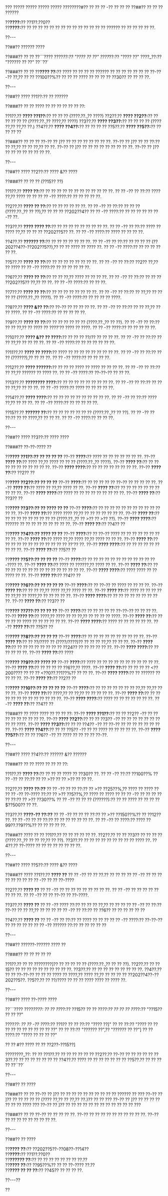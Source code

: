 ??? ????? ????? ????? ????? ????????#?? ?? ?? ?? -?? ?? ?? ??
??##?? ?? ?? ?? ??????

??**????:**?? ??1??.??0??  
??**????:**?? ?? ?? ?? ?? ?? ?? ?? ?? ?? ?? ?? ?? ?? ?? ?????? ?? ?? ?? ?? ?? ??.

??---

??##?? ?????? ????

??###?? ?? ??
??```????
????_??:?? "???? ?? ??"
????_??:?? "???? ??"
????_??:?? "?????? ?? ??"
??``??`

??###?? ?? ??
??**???? ??:**?? ???? ?? ?? ?? ?? ?????? ?? ?? ?? ?? ?? ?? ?? ??-??-?? ??,?? ?? ?? ??100??%?? ?? ?? ?? ???? ?? ?? ?? ?? ??30?? ?? ?? ?? ??.

??---

??##?? ???? ??1??:?? ?? ??????

??###?? ?? ??
???? ?? ?? ?? ?? ?? ?? ??:

??1??.?? **???? ??1??:**?? ?? ?? ?? (????.??.,?? ????)
??2??.?? **???? ??2??:**?? ?? ?? ?? ?? ?? (????.??.,?? ????,?? ????)
??3??.?? **???? ??3??:**?? ?? ?? ?? ?? (???? ??,?? ??,?? ??.)
??4??.?? **???? ??4??:**?? ?? ?? ?? ??
??5??.?? **???? ??5??:**?? ?? ?? ?? ??

??###?? ?? ?? ??
??-?? ?? ]?? ?? ?? ?? ?? ?? ?? ?? ??.
??-?? ?? ]?? ?? ?? ??:?? ?? ??,?? ?? ?? ??,?? ?? ??.
??-?? ?? ]?? ?? ?? ?? ?? ?? ?? ?? ?? ??.
??-?? ?? ]?? ?? ?? ?? ?? ?? ?? ?? ??.

??---

??##?? ???? ??2??:?? ???? &?? ????

??###?? ?? ?? ?? (??15?? ??)

??1??.?? **???? ??:**?? ?? ?? ?? ?? ?? ?? ?? ?? ?? ?? ?? ??.
??  ?? -?? ?? ??:?? ???? ??,?? ???? ?? ??
??  ?? -?? ????:?? ?? ?? ?? ?? ??.

??2??.?? **???? ?? ??:**?? ?? ?? ?? ?? ?? ??.
??  ?? -?? ?? ??:?? ?? ?? ?? (????.??.,?? ?? ??),?? ?? ?? ?? ??202??4??
??  ?? -?? ????:?? ?? ?? ?? ?? ?? ??-?? ??.

??3??.?? **???? ???? ??:**?? ?? ?? ?? ?? ?? ?? ?? ?? ??.
??  ?? -?? ?? ??:?? ???? ?? ???? ??,?? ?? ?? ?? ??202??5?? ??.
??  ?? -?? ????:?? ???? ?? ?? ?? ??.

??4??.?? **?????? ??:**?? ?? ?? ?? ?? ?? ?? ??.
??  ?? -?? ?? ??:?? ?? ?? ?? ?? (??202??4??-??202??5??),?? ?? ?? ???? ?? ???? ??.
??  ?? -?? ????:?? ?? ?? ?? ?? ?? ??.

??5??.?? **???? ?? ??:**?? ?? ?? ?? ?? ?? ?? ?? ??.
??  ?? -?? ?? ??:?? ??2?? ??,?? ?? ????
??  ?? -?? ????:?? ?? ?? ?? ?? ?? ??.

??6??.?? **???? ?? ??:**?? ?? ?? ??,?? ???? ?? ?? ?? ??.
??  ?? -?? ?? ??:?? ?? ?? ?? ??202??5?? ??,?? ?? ??.
??  ?? -?? ????:?? ?? ?? ??.

??7??.?? **???? ?? ??:**?? ?? ?? ?? ?? ?? ?? ?? ??.
??  ?? -?? ?? ??:?? ?? ??,?? ?? ?? ?? ?? (????.??.,?? ????).
??  ?? -?? ????:?? ?? ?? ?? ?? ????.

??8??.?? **???? &?? ??:**?? ??-?? ?? ?? ?? ?? ??.
??  ?? -?? ?? ??:?? ?? ?? ??,?? ?? ?? ????.
??  ?? -?? ????:?? ?? ?? ?? ?? ??.

??9??.?? **???? ?? ??:**?? ?? ?? ?? ?? ?? ?? (????.??.,?? ?? ??).
??  ?? -?? ?? ??:?? ?? ?? ??,?? ?? ???? ?? ????'?? ???? ?? ????.
??  ?? -?? ????:?? ?? ?? ?? ?? ??.

??10??.?? **???? &?? ?? ????:**?? ?? ?? ?? ??/?? ?? ?? ?? ??.
??   ?? -?? ?? ??:?? ?? ?? ??,?? ?? ?? ?? ??.
??   ?? -?? ????:?? ?? ?? ?? ?? ?? ??.

??11??.?? **???? ?? ????:**?? ???? ?? ?? ?? ?? ?? ?? ?? ?? ??.
??   ?? -?? ?? ??:?? ?? ?? (??????),?? ?? ?? ??.
??   ?? -?? ????:?? ?? ?? ?? ??.

??12??.?? **???? ??????:**?? ?? ?? ?? ???? ?? ???? ?? ?? ?? ??.
??   ?? -?? ?? ??:?? ?? ??,?? ?????? ?? ???? ??.
??   ?? -?? ????:?? ??-??-?? ?? ?? ??.

??13??.?? **???????? ????:**?? ?? ?? ?? ?? ?? ?? ?? ?? ??.
??   ?? -?? ?? ??:?? ?? ?? ?? ??,?? ?? ?? ??.
??   ?? -?? ????:?? ???? ?? ?? ?? ?? ??.

??14??.?? **???? ????:**?? ?? ?? ?? ?? ?? ?? ?? ?? ?? ??.
??   ?? -?? ?? ??:?? ???? ??,?? ?? ?? ??.
??   ?? -?? ????:?? ?? ?? ?? ?? ??.

??15??.?? **?????? ??:**?? ?? ?? ?? ?? ?? ?? ?? (????.??.,?? ?? ??).
??   ?? -?? ?? ??:?? ?? ?? ????,?? ?? ?? ??.
??   ?? -?? ????:?? ?? ?? ??.

??---

??##?? ???? ??3??:?? ???? ????

??###?? ??-??-???? ??

??**???? ??1??:?? ?? ?? ?? ??**
??-?? **????:**?? ???? ?? ?? ?? ?? ?? ?? ??.
??-?? **???? ??:**?? ???? ??,?? ???? ?? ?? ?? (????.??.,?? ????).
??-?? **???? ??:**?? ?? ?? ?? ?? ?? ?? ?? ?? ?? ??.
??-?? **???? ????:**?? ?? ?? ?? ?? ?? ?? ?? ??.
??-?? **???? ??:**?? ??2?? ??

??**???? ??2??:?? ?? ?? ??**
??-?? **????:**?? ?? ?? ?? ?? ?? ??-?? ?? ?? ?? ?? ??.
??-?? **???? ??:**?? ???? ?? ??,?? ???? ?? ??.
??-?? **???? ??:**?? ?? ?? ?? ?? ?? ?? ?? ?? ?? ??.
??-?? **???? ????:**?? ???? ?? ?? ?? ?? ?? ?? ?? ?? ??.
??-?? **???? ??:**?? ??3?? ??

??**???? ??3??:?? ?? ???? ?? ??**
??-?? **????:**?? ?? ?? ?? ?? ?? ?? ?? ?? ?? ?? ?? ?? ??.
??-?? **???? ??:**?? ???? ???? ??,?? ?? ?? ?? ?? ?? ?? ??.
??-?? **???? ??:**?? ?? ?? ?? ?? ?? ?? ?? ?? ?? (????.??.,?? ?? >?? ?? >?? ??).
??-?? **???? ????:**?? ?????? ?? ?? ?? ?? ?? ?? ?? ?? ??.
??-?? **???? ??:**?? ??4?? ??

??**???? ??4??:?? ???? ?? ??**
??-?? **????:**?? ?? ??-?? ???? ?? ?? ?? ?? ?? ?? ?? ?? ??.
??-?? **???? ??:**?? ???? ??,?? ???? ??,?? ???? ?? ?? ??.
??-?? **???? ??:**?? ?? ?? ?? ?? ?? ?? ?? ?? ?? ?? ?? ??'?? ??.
??-?? **???? ????:**?? ?? ?? ?? ?? ?? ?? ?? ?? ??.
??-?? **???? ??:**?? ??5?? ??

??**???? ??5??:?? ?? ?? ??**
??-?? **????:**?? ?? ?? ?? ?? ?? ?? ?? ?? ?? ?? ?? ??-???? ??.
??-?? **???? ??:**?? ???? ?? ??????,?? ???? ?? ??.
??-?? **???? ??:**?? ?? ?? ?? ?? ?? ?? ?? ?? ?? ?? ?? ?? ?? ?? ??.
??-?? **???? ????:**?? ???? ???? ?? ?? ???? ?? ??.
??-?? **???? ??:**?? ??4?? ??

??**???? ??6??:?? ?? ?? ?? ??**
??-?? **????:**?? ?? ??-?? ?? ???? ?? ?? ?? ??.
??-?? **???? ??:**?? ?? ?? ??,?? ???? ??,?? ???? ?? ??.
??-?? **???? ??:**?? ???? ?? ?? ?? ?? ?? ??,?? ?? ????,?? ?? ?? ?? ?? ??.
??-?? **???? ????:**?? ?? ?? ?? ?? ?? ?? ?? ?? ??.
??-?? **???? ??:**?? ??3?? ??

??**???? ??7??:?? ?? ?? ??**
??-?? **????:**?? ?? ?? ?? ?? ?? ??-??-?? ?? ?? ?? ??.
??-?? **???? ??:**?? ????,?? ???? ?? ?? ??,?? ?? ?? ?? ?? ????.
??-?? **???? ??:**?? ?? ?? ?? ?? ???? ?? ?? ?? ?? ?? ??.
??-?? **???? ????:**?? ???? ?? ?? ?? ?? ?? ??.
??-?? **???? ??:**?? ??5?? ??

??**???? ??8??:?? ?? ?? ??**
??-?? **????:**?? ?? ?? ?? ?? ?? ?? ?? ?? ?? ??.
??-?? **???? ??:**?? ?? ??/???? ?? (????/????)?? ?? ?? ?? ??,?? ?? ?? ??.
??-?? **???? ??:**?? ?? ?? ?? ?? ?? ?? ?? ?? ??24?? ?? ?? ?? ?? ?? ??.
??-?? **???? ????:**?? ?? ?? ?? ?? ??.
??-?? **???? ??:**?? ????

??**???? ??9??:?? ???? ??**
??-?? **????:**?? ???? ?? ?? ?? ?? ?? ?? ?? ?? ?? ?? ??.
??-?? **???? ??:**?? ?? ?? ?? ?? ??6??,?? ????.
??-?? **???? ??:**?? ?? ?? ?? ?? <??200???? ?? ?? ?? <??0??.??1??%?? ?? ?? ??.
??-?? **???? ????:**?? ?? ?????? ?? ?? ?? ??.
??-?? **???? ??:**?? ??2?? ??

??**???? ??10??:?? ?? ?? ?? ??**
??-?? **????:**?? ?? ?? ?? ?? ?? ?? ?? ??,?? ??,?? ?? ?? ??.
??-?? **???? ??:**?? ????,?? ?? ??,?? ?? ?? ?? ?? ??.
??-?? **???? ??:**?? ?? ?? ?? ?? ?? ?? ?? ?? ?? ?? ?? ??.
??-?? **???? ????:**?? ???? ?? ?? ?? ?? ?? ?? ??.
??-?? **???? ??:**?? ??4?? ??

??###?? ?? ????
???? ?? ?? ?? ??:
??-?? **???? ??1??:**?? ?? ?? ??2?? -?? ?? ?? ?? ?? ?? ?? ?? ?? ??.
??-?? **???? ??2??:**?? ?? ?? ??3?? -?? ?? ?? ?? ?? ?? ?? ?? ?? ?? ????.
??-?? **???? ??3??:**?? ?? ?? ??4?? -?? ?? ??-?? ?? ?? ?? ?? ?? ?? ?? ??.
??-?? **???? ??4??:**?? ?? ?? ??5?? -?? ?? ?? ???? ?? ?? ?? ?? ??.
??-?? **???? ??5??:**?? ?? ?? ??6?? -?? ?? ???? ?? ?? ?? ?? ??-??.

??---

??##?? ???? ??4??:?? ?????? &?? ??????

??###?? ?? ??
???? ?? ?? ?? ??:

??1??.?? **???? ??:**?? ?? ?? ?? ???? ?? ??30?? ??.
??  ?? -?? ??:?? ??100??%
??  ?? -?? ?? ??:?? ?? ?? >?? ?? ?? >?? ?? ?? ??.

??2??.?? **???? ??:??**
??  ?? -?? ?? ?? ??:?? ?? >?? ??25??%,?? ???? ?? ???? ??
??  ?? -?? ??-???? ??:?? ?? >?? ??5??%,?? ???? ?? ???? ??
??  ?? -?? ?? ?? ?? ?? ?? ??:?? ?? >?? ??30??%
??  ?? -?? ?? ?? ?? (??????):?? ?? ?? ???? ?? ?? ?? ?? $??500?? ?? ??.

??3??.?? **????-?? ??:??**
??  ?? -?? ?? ?? ?? ??:?? ?? >?? ??150??%?? ?? ??12?? ??.
??  ?? -?? ?? ?? ??:?? ?? ?? ?? ?? ?? ?? ??.
??  ?? -?? ?? ????:?? ???? ??99??.??9??%?? ?? ?? ?? ?? ??.

??###?? ???? ?? ??
??1??.?? ?? ?? ?? ?? ?? ??.
??2??.?? ?? ?? ??3?? ?? ?? ?? ?? (????.??.,?? ?? ?? ??,?? ?? ??).
??3??.?? ?? ?? ?? ?? ?? ?? ?? ?? ?? ???? ??.
??4??.?? ??-???? ?? ?? ?? ?? ?? ?? ?? ??.

??---

??##?? ???? ??5??:?? ???? &?? ????

??###?? ????
??1??.?? **???? ??**
??  ?? -?? ?? ?? ??.?? ?? ?? ??
??  ?? -?? ?? ?? ?? ?? ?? ?? ??
??  ?? -?? ?? ?? ??-????

??2??.?? **???? ??**
??  ?? -?? ?? ?? ?? ?? ?? ?? ?? ?? ??.
??  ?? -?? ?? ?? ?? ?? ?? ?? ?? ??.
??  ?? -?? ?? ?? ??-?? ?? ??-????.

??3??.?? **???? ??**
??  ?? -?? ???? ??:?? ?? ?? ?? ??,?? ?? ?? ??
??  ?? -?? ?? ??:?? ??-?? ?? ?? ??,?? ?? ?? ??
??  ?? -?? ?? ??:?? ?? ??6?? ?? ?? ?? ?? ?? ??

??4??.?? **???? ??**
??  ?? -?? ?? ??:?? ?? ???? ?? ?? ??
??  ?? -?? ????:?? ??-??-?? ?? ?? ?? ?? ??
??  ?? -?? ?????? ??:?? ?? ?? ?? ?? ??

??---

??##?? ??????-?????? ???? ??

??###?? ?? ?? ?? ?? ??

??1??.?? ?? ?? ????????]?? ?? ?? ?? ?? ?? (????.??.,?? ?? ?? ??).
??2??.?? ?? ??15?? ?? ?? ?? ?? ?? ?? ?? ?? ?? ??.
??3??.?? ?? ?? ?? ?? ?? ?? ?? ?? ??.
??4??.?? ?? ?? ??-??-?? ?? ?? ?? ???? ?? ????,?? ???? ??,?? ?? ?? ?? ?? ??202??4??-??202??5??.
??5??.?? ?? ??/???? ?? ?? ?? ???? ???? ?? ???? ??.

??---

??##?? ???? ??-???? ????

??```????
????_????:
?? ?? ??_??:?? ??15??
?? ?? ??_??:?? ??
?? ?? ??_??:?? "??15?? ?? ?? ??"

????_??:
?? ?? -?? ??_??:?? ??1??
??   ?? ??:?? "???? ??]"
??   ?? ??:?? "???? ?? ?? ?? ?? ?? ?? ?? ?? ?? ?? ??"
??   ?? ??:?? "?????? ??",?? "?????? ?? ??"]
??   ?? ????:?? "???? ?? ?? ?? ??"

?? ?? #?? ???? ?? ?? ??2??-??15??]

????????_??:
?? ?? ??1??.?? ?? ?? ?? ??
?? ?? ??2??.?? ??-?? ?? ?? ??
?? ?? ??3??.?? ?? ?? ?? ?? ??
?? ?? ??4??.?? ???? ?? ?? ?? ?? ??
?? ?? ??5??.?? ?? ?? ?? ??
??``??`

??---

??##?? ?? ????

??###?? ?? ??
??-?? ?? ]?? ?? ?? ?? ?? ?? ?? ?? ?? ?? ?? ?????? ?? ???
??-?? ?? ]?? ?? ?? ?? ?? ?? (???? ??,?? ?? ??,?? ??.)?? ?? ?? ???
??-?? ?? ]?? ?? ?? ?? ?? ?? ?? ?? ???? ???
??-?? ?? ]?? ?? ?? ?? ?? ?? ?? ?? ?? ?? ?? ?? ?? ???

??###?? ?? ??
??-?? ?? ?? ?? ?? ??.
??-?? ?? ?? ?? ?? ?? ?? ?? ?? ?? ??.
??-?? ?? ?? ?? ?? ?? ?? ?? ?? ??.

??---

??##?? ?? ????

??**???? ??:**?? ??202??5??-??08??-??14??  
??**????:**?? ??1??.??0??  
??**?????? ??:**?? ?? ?? ?? ?? ?? ?? ?? ??.??  
??**???? ??:**?? ??95??%?? ?? ?? ??-???? ??.??  
??**???? ?? ?? ??:**?? ??45?? ?? ?? ?? ??.

??---??

??